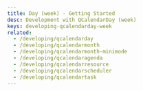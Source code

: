 ```yaml
---
title: Day (week) - Getting Started
desc: Development with QCalendarDay (week)
keys: developing-qcalendarday-week
related:
  - /developing/qcalendarday
  - /developing/qcalendarmonth
  - /developing/qcalendarmonth-minimode
  - /developing/qcalendaragenda
  - /developing/qcalendarresource
  - /developing/qcalendarscheduler
  - /developing/qcalendartask
---
```

